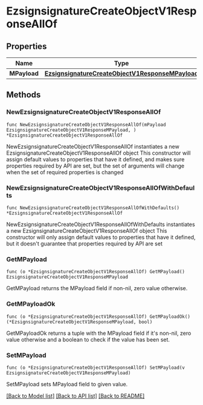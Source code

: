 # EzsignsignatureCreateObjectV1ResponseAllOf

## Properties

Name | Type | Description | Notes
------------ | ------------- | ------------- | -------------
**MPayload** | [**EzsignsignatureCreateObjectV1ResponseMPayload**](EzsignsignatureCreateObjectV1ResponseMPayload.md) |  | 

## Methods

### NewEzsignsignatureCreateObjectV1ResponseAllOf

`func NewEzsignsignatureCreateObjectV1ResponseAllOf(mPayload EzsignsignatureCreateObjectV1ResponseMPayload, ) *EzsignsignatureCreateObjectV1ResponseAllOf`

NewEzsignsignatureCreateObjectV1ResponseAllOf instantiates a new EzsignsignatureCreateObjectV1ResponseAllOf object
This constructor will assign default values to properties that have it defined,
and makes sure properties required by API are set, but the set of arguments
will change when the set of required properties is changed

### NewEzsignsignatureCreateObjectV1ResponseAllOfWithDefaults

`func NewEzsignsignatureCreateObjectV1ResponseAllOfWithDefaults() *EzsignsignatureCreateObjectV1ResponseAllOf`

NewEzsignsignatureCreateObjectV1ResponseAllOfWithDefaults instantiates a new EzsignsignatureCreateObjectV1ResponseAllOf object
This constructor will only assign default values to properties that have it defined,
but it doesn't guarantee that properties required by API are set

### GetMPayload

`func (o *EzsignsignatureCreateObjectV1ResponseAllOf) GetMPayload() EzsignsignatureCreateObjectV1ResponseMPayload`

GetMPayload returns the MPayload field if non-nil, zero value otherwise.

### GetMPayloadOk

`func (o *EzsignsignatureCreateObjectV1ResponseAllOf) GetMPayloadOk() (*EzsignsignatureCreateObjectV1ResponseMPayload, bool)`

GetMPayloadOk returns a tuple with the MPayload field if it's non-nil, zero value otherwise
and a boolean to check if the value has been set.

### SetMPayload

`func (o *EzsignsignatureCreateObjectV1ResponseAllOf) SetMPayload(v EzsignsignatureCreateObjectV1ResponseMPayload)`

SetMPayload sets MPayload field to given value.



[[Back to Model list]](../README.md#documentation-for-models) [[Back to API list]](../README.md#documentation-for-api-endpoints) [[Back to README]](../README.md)


